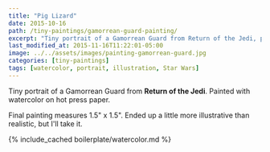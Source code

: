 ```yaml
---
title: "Pig Lizard"
date: 2015-10-16
path: /tiny-paintings/gamorrean-guard-painting/
excerpt: "Tiny portrait of a Gamorrean Guard from Return of the Jedi, painted with watercolor on hot press paper."
last_modified_at: 2015-11-16T11:22:01-05:00
image: ../../assets/images/painting-gamorrean-guard.jpg
categories: [tiny-paintings]
tags: [watercolor, portrait, illustration, Star Wars]
---
```


Tiny portrait of a Gamorrean Guard from **Return of the Jedi**. Painted with watercolor on hot press paper.

Final painting measures 1.5\" x 1.5\". Ended up a little more illustrative than realistic, but I'll take it.

{% include_cached boilerplate/watercolor.md %}
